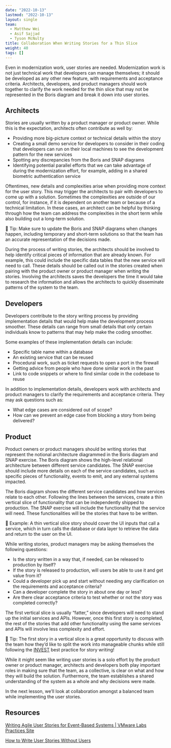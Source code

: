 ```yaml
---
date: "2022-10-13"
lastmod: "2022-10-13"
layout: single
team:
  - Matthew Wei
  - Asif Sajjad
  - Tyson McNulty
title: Collaboration When Writing Stories for a Thin Slice
weight: 40
tags: []
---
```


Even in modernization work, user stories are needed. Modernization work is not just technical work that developers can manage themselves; it should be developed as any other new feature, with requirements and acceptance criteria. Architects, developers, and product managers should work together to clarify the work needed for the thin slice that may not be represented in the Boris diagram and break it down into user stories.

## Architects

Stories are usually written by a product manager or product owner. While this is the expectation, architects often contribute as well by:

- Providing more big-picture context or technical details within the story
- Creating a small demo service for developers to consider in their coding that developers can run on their local machines to see the development pattern for the new services
- Spotting any discrepancies from the Boris and SNAP diagrams
- Identifying potential parallel efforts that we can take advantage of during the modernization effort, for example, adding in a shared biometric authentication service

Oftentimes, new details and complexities arise when providing more context for the user story. This may trigger the architects to pair with developers to come up with a solution. Sometimes the complexities are outside of our control, for instance, if it is dependent on another team or because of a technical limitation. In these cases, an architect can be helpful by thinking through how the team can address the complexities in the short term while also building out a long-term solution.

💁 Tip: Make sure to update the Boris and SNAP diagrams when changes happen, including temporary and short-term solutions so that the team has an accurate representation of the decisions made.

During the process of writing stories, the architects should be involved to help identify critical pieces of information that are already known. For example, this could include the specific data tables that the new service will need to call. These details should be called out in the stories created when pairing with the product owner or product manager when writing the stories. Involving the architects saves the developers the time it would take to research the information and allows the architects to quickly disseminate patterns of the system to the team.

## Developers

Developers contribute to the story writing process by providing implementation details that would help make the development process smoother. These details can range from small details that only certain individuals know to patterns that may help make the coding smoother.

Some examples of these implementation details can include:

- Specific table name within a database
- An existing service that can be reused
- Procedural work, such as ticket requests to open a port in the firewall
- Getting advice from people who have done similar work in the past
- Link to code snippets or where to find similar code in the codebase to reuse

In addition to implementation details, developers work with architects and product managers to clarify the requirements and acceptance criteria. They may ask questions such as:

- What edge cases are considered out of scope?
- How can we prevent an edge case from blocking a story from being delivered?

## Product

Product owners or product managers should be writing stories that represent the notional architecture diagrammed in the Boris diagram and SNAP exercise. The Boris diagram shows the high-level relational architecture between different service candidates. The SNAP exercise should include more details on each of the service candidates, such as specific pieces of functionality, events to emit, and any external systems impacted.

The Boris diagram shows the different service candidates and how services relate to each other. Following the lines between the services, create a thin vertical slice of functionality that can be independently shipped to production. The SNAP exercise will include the functionality that the service will need. These functionalities will be the stories that have to be written.

📌 Example: A thin vertical slice story should cover the UI inputs that call a service, which in turn calls the database or data layer to retrieve the data and return to the user on the UI.

While writing stories, product managers may be asking themselves the following questions:

- Is the story written in a way that, if needed, can be released to production by itself?
- If the story is released to production, will users be able to use it and get value from it?
- Could a developer pick up and start without needing any clarification on the requirements and acceptance criteria?
- Can a developer complete the story in about one day or less?
- Are there clear acceptance criteria to test whether or not the story was completed correctly?

The first vertical slice is usually “fatter,” since developers will need to stand up the initial services and APIs. However, once this first story is completed, the rest of the stories that add other functionality using the same services and APIs will involve less complexity and effort.

💁 Tip: The first story in a vertical slice is a great opportunity to discuss with the team how they’d like to split the work into manageable chunks while still following the [INVEST](https://tanzu.vmware.com/content/blog/how-to-write-user-stories-without-users) best practice for story writing!

While it might seem like writing user stories is a solo effort by the product owner or product manager, architects and developers both play important roles in making sure that the team, as a collective, is clear on what and how they will build the solution. Furthermore, the team establishes a shared understanding of the system as a whole and why decisions were made.

In the next lesson, we’ll look at collaboration amongst a balanced team while implementing the user stories.

## Resources

[Writing Agile User Stories for Event-Based Systems | VMware Labs Practices Site](https://tanzu.vmware.com/developer/guides/writing-agile-user-stories/)

[How to Write User Stories Without Users](https://tanzu.vmware.com/content/blog/how-to-write-user-stories-without-users)
